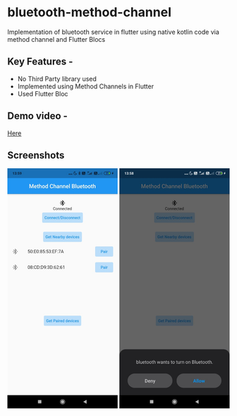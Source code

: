 # bluetooth-method-channel
Implementation of bluetooth service in flutter using native kotlin code via method channel and Flutter Blocs
## Key Features -
- No Third Party library used
- Implemented using Method Channels in Flutter
- Used Flutter Bloc
## Demo video -
[Here](https://drive.google.com/file/d/1aQdviKSbteBTSGh3UWXWhK4IOTRhvELK/view?usp=sharing)
## Screenshots
<img src="https://github.com/UtkarshA135/bluetooth-method-channel/blob/master/ss/WhatsApp%20Image%202021-07-09%20at%2013.58.58.jpeg" width="250" title="hover text">
<img src="https://github.com/UtkarshA135/bluetooth-method-channel/blob/master/ss/WhatsApp%20Image%202021-07-09%20at%2013.58.59.jpeg" width="250" title="hover text">
